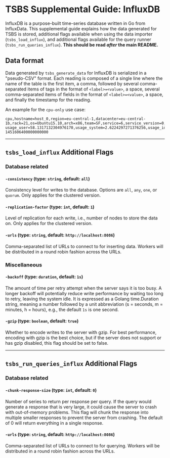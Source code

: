 # TSBS Supplemental Guide: InfluxDB

InfluxDB is a purpose-built time-series database written in Go from
InfluxData. This supplemental guide explains how
the data generated for TSBS is stored, additional flags available when
using the data importer (`tsbs_load_influx`), and additional flags
available for the query runner (`tsbs_run_queries_influx`). **This
should be read *after* the main README.**

## Data format

Data generated by `tsbs_generate_data` for InfluxDB is serialized in a
"pseudo-CSV" format. Each reading is composed of a single line where
the name of the table is the first item, a comma, followed by several
comma-separated items of tags in the format of `<label>=<value>`, a space,
several comma-separated items of fields in the format of `<label>=<value>`,
a space, and finally the timestamp for the reading.

An example for the `cpu-only` use case:
```text
cpu,hostname=host_0,region=eu-central-1,datacenter=eu-central-1b,rack=21,os=Ubuntu15.10,arch=x86,team=SF,service=6,service_version=0,service_environment=test usage_user=58.1317132304976170,usage_system=2.6224297271376256,usage_idle=24.9969495069947882,usage_nice=61.5854484633778867,usage_iowait=22.9481393231639395,usage_irq=63.6499207106198313,usage_softirq=6.4098777048301052,usage_steal=44.8799140503027445,usage_guest=80.5028770761136201,usage_guest_nice=38.2431182911542820 1451606400000000000
```

---

## `tsbs_load_influx` Additional Flags

### Database related

#### `-consistency` (type: `string`, default: `all`)

Consistency level for writes to the database. Options are `all`, `any`, `one`,
or `quorum`. Only applies for the clustered version.

#### `-replication-factor` (type: `int`, default: `1`)

Level of replication for each write, i.e., number of nodes to store the
data on. Only applies for the clustered version.

#### `-urls` (type: `string`, default: `http://localhost:8086`)

Comma-separated list of URLs to connect to for inserting data. Workers will be
distributed in a round robin fashion across the URLs.

### Miscellaneous

#### `-backoff` (type: `duration`, default: `1s`)

The amount of time per retry attempt when the server says it is too busy. A
longer backoff will potentially reduce write performance by waiting too long to
retry, leaving the system idle. It is expressed as a Golang time.Duration
string, meaning a number followed by a unit abbreviation (s = seconds,
m = minutes, h = hours), e.g., the default `1s` is one second.

#### `-gzip` (type: `boolean`, default: `true`)

Whether to encode writes to the server with gzip. For best performance, encoding
with gzip is the best choice, but if the server does not support or has gzip
disabled, this flag should be set to false.

---

## `tsbs_run_queries_influx` Additional Flags

### Database related

#### `-chunk-response-size` (type: `int`, default: `0`)

Number of series to return per response per query. If the query would generate
a response that is very large, it could cause the server to crash with
out-of-memory problems. This flag will chunk the response into multiple smaller
responses to prevent the server from crashing. The default of 0 will return
everything in a single response.

#### `-urls` (type: `string`, default: `http://localhost:8086`)

Comma-separated list of URLs to connect to for querying. Workers will be
distributed in a round robin fashion across the URLs.
